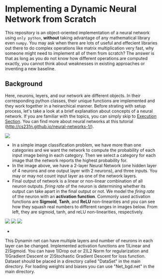 # Implementing a Dynamic Neural Network from Scratch

This repository is an object-oriented implementation of a neural network using `only python`, **without** taking advantage of any mathematical library even `numpy`. You may ask when there are lots of useful and effecient libraries out there to do complex operations like matrix multiplication very fast, why someone might need to implement all of them from scratch? The answer is that as long as you do not know how different operations are computed exactly, you cannot think about weaknesses in existing approaches or inventing a new baseline.


## Background
Here, neurons, leyers, and our network are different objects. In their corresponding python classes, their unique functions are implemented and they work together in a heirarchical manner. Before strating with setup process, let's take a look at a brief explanation about concepts of a neural network. If you are familiar with the topics, you can simply skip to [Execution Section](https://github.com/arghavan-kpm//dynamic-nn-from-scratch#Execution). You can find more about neural networks at this tutorial (<http://cs231n.github.io/neural-networks-1/>).

![](https://github.com/arghavan-kpm/dynamic-nn-from-scratch/raw/master/figures/mlp.PNG)

* In a simple image classification problem, we have more than one categories and we want the network to compute the probability of each input image being in each category. Then we select a category for each image that the network reports the highest probability for. 
* In the image above, we have a 2-layer Neural Network (one hidden layer of 4 neurons and one output layer with 2 neurons), and three inputs. You may or may not count input layer as one of the network layers.
* Final output of network is a linear or non-linear combination of all neuron outputs. _firing rate_ of the neuron is determining whether its output can take apart in the final output or not. We model the _firing rate_ of the neuron with an **activation function**. Commonly used activation functions are **Sigmoid**, **Tanh**, and **ReLU** non-linearities and you can see how they squash real numbers to different ranges in images below. From left, they are sigmoid, tanh, and reLU non-linearities, respectively.

![](https://github.com/arghavan-kpm/dynamic-nn-from-scratch/raw/master/figures/sigmoid.png) ![](https://github.com/arghavan-kpm/dynamic-nn-from-scratch/raw/master/figures/tanh.png) ![](https://github.com/arghavan-kpm/dynamic-nn-from-scratch/raw/master/figures/ReLU.png)

* 

This Dynamin net can have multiple layers and number of neurons in each layer can be changed. Implemented activation functions are 1)Linear and 2)Sigmoid. You can have 1)Drop out or 2)L2 Norm for regularization and 1)Gradient Descent or 2)Stochastic Gradient Descent for loss function.
Dataset should be placed in a directory called "DataSet" in the main directory.
For loading weights and biases you can use "Net_bgd.net" in the main directory.

